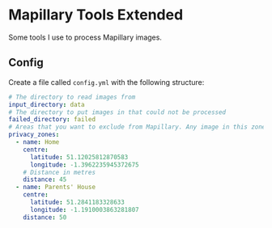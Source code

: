# Mapillary Tools Extended

Some tools I use to process Mapillary images.

## Config

Create a file called `config.yml` with the following structure:

```yaml
# The directory to read images from
input_directory: data
# The directory to put images in that could not be processed
failed_directory: failed
# Areas that you want to exclude from Mapillary. Any image in this zone will be moved to the failed_directory
privacy_zones:
  - name: Home
    centre:
      latitude: 51.12025812870583
      longitude: -1.3962235945372675
    # Distance in metres
    distance: 45
  - name: Parents' House
    centre:
      latitude: 51.2841183328633
      longitude: -1.1910003863281807
    distance: 50
```
